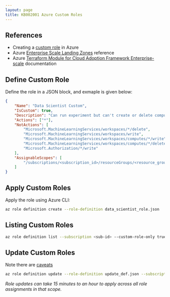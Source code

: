 ```yaml
---
layout: page
title: KB002001 Azure Custom Roles
---
```


## References

* Creating a [custom role](https://docs.microsoft.com/en-us/azure/machine-learning/how-to-assign-roles#create-custom-role) in Azure
* Azure [Enterprise Scale Landing Zones](https://docs.microsoft.com/en-us/azure/cloud-adoption-framework/ready/enterprise-scale/terraform-module-caf-enterprise-scale) reference
* Azure [Terraform Module for Cloud Adoption Framework Enterprise-scale](https://registry.terraform.io/modules/Azure/caf-enterprise-scale/azurerm/latest) documentation

## Define Custom Role

Define the role in a JSON block, and exmaple is given below:

```json
{
    "Name": "Data Scientist Custom",
    "IsCustom": true,
    "Description": "Can run experiment but can't create or delete compute.",
    "Actions": ["*"],
    "NotActions": [
        "Microsoft.MachineLearningServices/workspaces/*/delete",
        "Microsoft.MachineLearningServices/workspaces/write",
        "Microsoft.MachineLearningServices/workspaces/computes/*/write",
        "Microsoft.MachineLearningServices/workspaces/computes/*/delete", 
        "Microsoft.Authorization/*/write"
    ],
    "AssignableScopes": [
        "/subscriptions/<subscription_id>/resourceGroups/<resource_group_name>/providers/Microsoft.MachineLearningServices/workspaces/<workspace_name>"
    ]
}
```

## Apply Custom Roles

Apply the role using Azure CLI:

```bash
az role definition create --role-definition data_scientist_role.json
```

## Listing Custom Roles

```bash
az role definition list --subscription <sub-id> --custom-role-only true
```

## Update Custom Roles

Note there are [caveats](https://docs.microsoft.com/en-us/azure/machine-learning/how-to-assign-roles#update-a-custom-role)

```bash
az role definition update --role-definition update_def.json --subscription <sub-id>
```

*Role updates can take 15 minutes to an hour to apply across all role assignments in that scope.*
